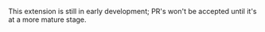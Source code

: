 This extension is still in early development; PR's won't be accepted until it's at a more mature stage.
